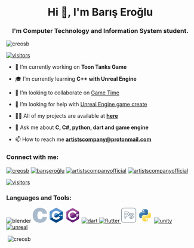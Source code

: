 <h1 align="center">Hi 👋, I'm Barış Eroğlu</h1>
<h3 align="center">I'm Computer Technology and Information System student.</h3>

<p align="left"> <img src="https://komarev.com/ghpvc/?username=creosb&label=Profile%20views&color=0e75b6&style=flat" alt="creosb" /> </p>

<a href="https://play.google.com/store/apps/dev?id=6223046675380899342"><img src="https://img.shields.io/badge/Google_Play-414141?style=for-the-badge&amp;logo=google-play&amp;logoColor=green" alt="visitors"></a>

- 🔭 I’m currently working on **Toon Tanks Game**

- 🎓 I’m currently learning **C++ with Unreal Engine**

- 👯 I’m looking to collaborate on [Game Time](https://play.google.com/store/apps/details?id=com.artistscompany.oyunzamani)

- 🤝 I’m looking for help with [Unreal Engine game create](https://www.artistscompany.digital/)

- 👨‍💻 All of my projects are available at [**here**](https://www.artistscompany.digital)

- 💬 Ask me about **C, C#, python, dart and game engine**

- 📫 How to reach me **artistscompany@protonmail.com**

<h3 align="left">Connect with me:</h3>
<p align="left">
<a href="https://twitter.com/creosb" target="blank"><img align="center" src="https://cdn.jsdelivr.net/npm/simple-icons@3.0.1/icons/twitter.svg" alt="creosb" height="30" width="40" /></a>
<a href="https://linkedin.com/in/bariseroglu" target="blank"><img align="center" src="https://cdn.jsdelivr.net/npm/simple-icons@3.0.1/icons/linkedin.svg" alt="barışeroğlu" height="30" width="40" /></a>
<a href="https://fb.com/artistscompanyofficial" target="blank"><img align="center" src="https://cdn.jsdelivr.net/npm/simple-icons@3.0.1/icons/facebook.svg" alt="artistscompanyofficial" height="30" width="40" /></a>
<a href="https://instagram.com/artistscompanyofficial" target="blank"><img align="center" src="https://cdn.jsdelivr.net/npm/simple-icons@3.0.1/icons/instagram.svg" alt="artistscompanyofficial" height="30" width="40" /></a>
<p class="has-line-data" data-line-start="4" data-line-end="9"><a href="https://discord.gg/TZkyjTC"><img src="https://img.shields.io/badge/Discord-7289DA?style=for-the-badge&amp;logo=discord&amp;logoColor=white" alt="visitors"></a><br>
</p>

<h3 align="left">Languages and Tools:</h3>
<p align="left">  <img src="https://download.blender.org/branding/community/blender_community_badge_white.svg" alt="blender" width="40" height="40"/>  <a  target="_blank"> <img src="https://raw.githubusercontent.com/devicons/devicon/master/icons/c/c-original.svg" alt="c" width="40" height="40"/> </a> <a target="_blank"> <img src="https://raw.githubusercontent.com/devicons/devicon/master/icons/cplusplus/cplusplus-original.svg" alt="cplusplus" width="40" height="40"/> </a> <a  target="_blank"> <img src="https://raw.githubusercontent.com/devicons/devicon/master/icons/csharp/csharp-original.svg" alt="csharp" width="40" height="40"/> </a> <a href="https://dart.dev" target="_blank"> <img src="https://www.vectorlogo.zone/logos/dartlang/dartlang-icon.svg" alt="dart" width="40" height="40"/> </a> <a href="https://flutter.dev" target="_blank"> <img src="https://www.vectorlogo.zone/logos/flutterio/flutterio-icon.svg" alt="flutter" width="40" height="40"/> </a> <a  target="_blank"> <img src="https://raw.githubusercontent.com/devicons/devicon/master/icons/photoshop/photoshop-line.svg" alt="photoshop" width="40" height="40"/> </a> <a  target="_blank"> <img src="https://raw.githubusercontent.com/devicons/devicon/master/icons/python/python-original.svg" alt="python" width="40" height="40"/> </a> <a href="https://unity.com/" target="_blank"> <img src="https://www.vectorlogo.zone/logos/unity3d/unity3d-icon.svg" alt="unity" width="40" height="40"/> </a> <a href="https://unrealengine.com/" target="_blank"> <img src="https://raw.githubusercontent.com/kenangundogan/fontisto/036b7eca71aab1bef8e6a0518f7329f13ed62f6b/icons/svg/brand/unreal-engine.svg" alt="unreal" width="40" height="40"/> </a> </p>

<p>&nbsp;<img align="center" src="https://github-readme-stats.vercel.app/api?username=creosb&amp;hide=contribs,prs&amp;show_icons=true&amp;theme=radical" alt="creosb" /></p>
